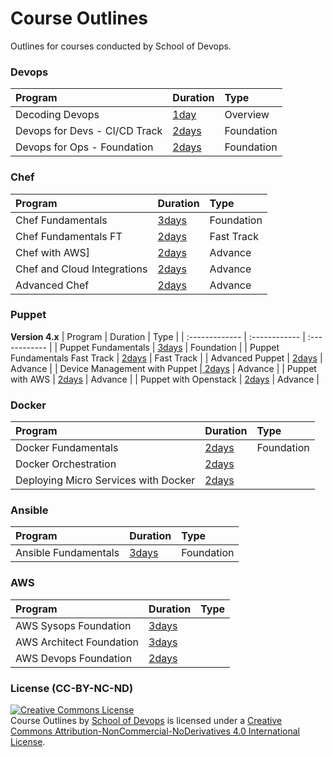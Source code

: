 # Course Outlines
Outlines for courses conducted by School of Devops.

### Devops

| Program | Duration     | Type |
| :------------- | :------------- | :------------- |
|  Decoding Devops       | [1day](devops.xyz.md)     | Overview |
|  Devops for Devs - CI/CD Track | [2days](devops/xyz.md) | Foundation |
|  Devops for Ops - Foundation   | [2days](devops.xyz.md)     | Foundation |



### Chef

| Program     | Duration     | Type |
| :------------- | :------------- | :------------- |
| Chef Fundamentals       | [3days](chef/chef-fundamentals-2days.md)       | Foundation
| Chef Fundamentals FT | [2days](chef/chef-fundamentals-2days.md) | Fast Track |
| Chef with AWS] | [2days](chef/chef-aws-2days.md) | Advance |
| Chef and Cloud Integrations | [2days](chef/chef-cloud-2days.md)| Advance |
| Advanced Chef | [2days](chef/chef-advanced-2days.md) | Advance |

### Puppet

**Version 4.x**
| Program | Duration | Type |
| :------------- | :------------ | :------------ |
| Puppet Fundamentals |  [3days](puppet/puppet-fundamental.md) | Foundation |
| Puppet Fundamentals Fast Track | [2days](puppet/puppet-fundamental.md) | Fast Track |
| Advanced Puppet | [2days](puppet/puppet-advanced-2days.md) | Advance |
| Device Management with Puppet |[ 2days](puppet/puppet-device-management-2days.md) | Advance  |
| Puppet with AWS  | [2days](puppet/puppet-aws-2days.md) | Advance |
| Puppet with Openstack |   [2days](puppet/puppet-openstack-2days.md) | Advance | 


### Docker

| Program | Duration | Type |
| :----------- | :------------ | :---------------- |
| Docker Fundamentals | [2days](docker/docker-fundamental.md) | Foundation |
| Docker Orchestration | [2days](docker/docker-orchestration-2days.md) | |
| Deploying Micro Services with Docker |  [2days](docker/docker-microservices-2days.md) | |

### Ansible

| Program | Duration | Type |
| :------------ | :------------- | :------------- |
|Ansible Fundamentals | [ 3days](ansible/ansible-fundamental-3days.md) | Foundation |

### AWS

| Program | Duration | Type |
| :------------- | :----------- | :------------|
| AWS Sysops Foundation | [ 3days](aws/aws-sysops-3days.md) | |
| AWS Architect Foundation | [3days](aws/aws-architect-3days.md) | |
| AWS Devops Foundation | [2days](aws/aws-devops-2days.md) | |


### License (CC-BY-NC-ND)

<a rel="license" href="http://creativecommons.org/licenses/by-nc-nd/4.0/"><img alt="Creative Commons License" style="border-width:0" src="https://i.creativecommons.org/l/by-nc-nd/4.0/88x31.png" /></a><br /><span xmlns:dct="http://purl.org/dc/terms/" property="dct:title">Course Outlines   </span> by <a xmlns:cc="http://creativecommons.org/ns#" href="www.schoolofdevops.com" property="cc:attributionName" rel="cc:attributionURL">School of Devops</a> is licensed under a <a rel="license" href="http://creativecommons.org/licenses/by-nc-nd/4.0/">Creative Commons Attribution-NonCommercial-NoDerivatives 4.0 International License</a>.
